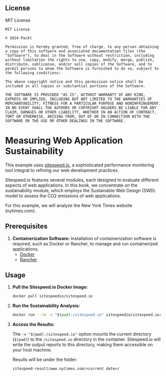 ## License

MIT License

```
MIT License

© 2024 Packt

Permission is hereby granted, free of charge, to any person obtaining a copy of this software and associated documentation files (the "Software"), to deal in the Software without restriction, including without limitation the rights to use, copy, modify, merge, publish, distribute, sublicense, and/or sell copies of the Software, and to permit persons to whom the Software is furnished to do so, subject to the following conditions:

The above copyright notice and this permission notice shall be included in all copies or substantial portions of the Software.

THE SOFTWARE IS PROVIDED "AS IS", WITHOUT WARRANTY OF ANY KIND, EXPRESS OR IMPLIED, INCLUDING BUT NOT LIMITED TO THE WARRANTIES OF MERCHANTABILITY, FITNESS FOR A PARTICULAR PURPOSE AND NONINFRINGEMENT. IN NO EVENT SHALL THE AUTHORS OR COPYRIGHT HOLDERS BE LIABLE FOR ANY CLAIM, DAMAGES OR OTHER LIABILITY, WHETHER IN AN ACTION OF CONTRACT, TORT OR OTHERWISE, ARISING FROM, OUT OF OR IN CONNECTION WITH THE SOFTWARE OR THE USE OR OTHER DEALINGS IN THE SOFTWARE.
```

# Measuring Web Application Sustainability

This example uses [sitespeed.io](https://www.sitespeed.io/), a sophisticated performance monitoring tool integral to refining our web development practices.

Sitespeed.io features several modules, each designed to evaluate different aspects of web applications. In this book, we concentrate on the sustainability module, which employs the Sustainable Web Design (SWD) model to assess the CO2 emissions of web applications.

For this example, we will analyze the New York Times website (nytimes.com).

## Prerequisites

1. **Containerization Software:**
   Installation of containerization software is required, such as Docker or Rancher, to manage and run containerized applications.
   - [Docker](https://www.docker.com/products/docker-desktop/)
   - [Rancher](https://www.rancher.com/)

## Usage

1. **Pull the Sitespeed.io Docker Image:**

   ```bash
   docker pull sitespeedio/sitespeed.io
   ```

2. **Run the Sustainability Analysis:**

   ```bash
   docker run --rm -v "$(pwd):/sitespeed.io" sitespeedio/sitespeed.io:latest --sustainable.model=swd --sustainable.disableHosting=true --sustainable.enable --sustainable.pageViews=1000 https://www.nytimes.com/
   ```

3. **Access the Results:**

   The `-v "$(pwd):/sitespeed.io"` option mounts the current directory (`$(pwd)`) to the `/sitespeed.io` directory in the container. Sitespeed.io will write the output reports to this directory, making them accessible on your host machine.

   Results will be under the folder:

   ```
   sitespeed-result/www.nytimes.com/<current date>/
   ```

